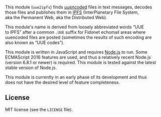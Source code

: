 This module (`uue2ipfs`) finds [uuencoded](http://en.wikipedia.org/wiki/Uuencoding) files in text messages, decodes those files and publishes them in [IPFS](https://ipfs.io/) (InterPlanetary File System, aka the Permanent Web, aka the Distributed Web).

This module's name is derived from loosely abbreviated words “UUE to IPFS” after a common `.UUE` suffix for Fidonet echomail areas where uuencoded files are posted (sometimes the results of such encoding are also known as “UUE codes”).

This module is written in JavaScript and requires [Node.js](http://nodejs.org/) to run. Some ECMAScript 2016 features are used, and thus a relatively recent Node.js (version 6.8.1 or newer) is required. This module is tested against the latest stable version of Node.js.

This module is currently in an early phase of its development and thus does not have the desired level of feature completeness.

## License

MIT license (see the `LICENSE` file).

